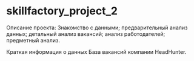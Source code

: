 # skillfactory_project_2
Описание проекта:
Знакомство с данными;
предварительный анализ данных;
детальный анализ вакансий;
анализ работодателей;
предметный анализ.

Краткая информация о данных
База вакансий компании HeadHunter. 
